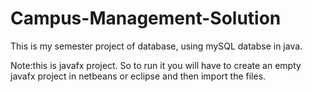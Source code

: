 # Campus-Management-Solution
This is my semester project of database, using mySQL databse in java.

Note:this is javafx project. So to run it you will have to create an empty javafx project in netbeans or eclipse and then import the files.
